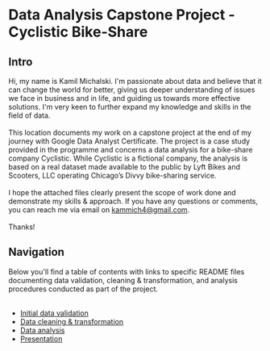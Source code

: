 <h1>Data Analysis Capstone Project - Cyclistic Bike-Share</h1>

<h2>Intro</h2>
Hi, my name is Kamil Michalski. I'm passionate about data and believe that it can change the world for better, giving us deeper understanding of issues we face in business and in life, and guiding us towards more effective solutions. I'm very keen to further expand my knowledge and skills in the field of data.<br>
<br></be>This location documents my work on a capstone project at the end of my journey with Google Data Analyst Certificate. The project is a case study provided in the programme and concerns a data analysis for a bike-share company Cyclistic. While Cyclistic is a fictional company, the analysis is based on a real dataset made available to the public by Lyft Bikes and Scooters, LLC operating Chicago’s Divvy bike-sharing service.<br>
<br>I hope the attached files clearly present the scope of work done and demonstrate my skills & approach. If you have any questions or comments, you can reach me via email on <a href="mailto:kammich4@gmail.com">kammich4@gmail.com</a>.<br>
<br>Thanks!

<h2>Navigation</h2>
Below you'll find a table of contents with links to specific README files documenting data validation, cleaning & transformation, and analysis procedures conducted as part of the project.<br>
<br>

+ [Initial data validation](project-documentation/01-initial_data_validation.md)
+ [Data cleaning & transformation](project-documentation/02-data_cleaning_&_transformation.md)
+ [Data analysis](project-documentation/03-data_analysis.md)
+ [Presentation](project-documentation/04-presentation.md)

<!---
kamil-michalski-1/kamil-michalski-1 is a ✨ special ✨ repository because its `README.md` (this file) appears on your GitHub profile.
You can click the Preview link to take a look at your changes.
--->
